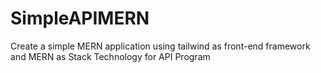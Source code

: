 # SimpleAPIMERN
Create a simple MERN application using tailwind as front-end framework and MERN as Stack Technology for API Program
